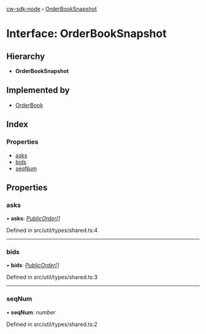 [cw-sdk-node](../README.md) › [OrderBookSnapshot](orderbooksnapshot.md)

# Interface: OrderBookSnapshot

## Hierarchy

* **OrderBookSnapshot**

## Implemented by

* [OrderBook](../classes/orderbook.md)

## Index

### Properties

* [asks](orderbooksnapshot.md#asks)
* [bids](orderbooksnapshot.md#bids)
* [seqNum](orderbooksnapshot.md#seqnum)

## Properties

###  asks

• **asks**: *[PublicOrder](publicorder.md)[]*

Defined in src/util/types/shared.ts:4

___

###  bids

• **bids**: *[PublicOrder](publicorder.md)[]*

Defined in src/util/types/shared.ts:3

___

###  seqNum

• **seqNum**: *number*

Defined in src/util/types/shared.ts:2
